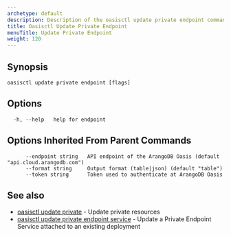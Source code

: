 ```yaml
---
archetype: default
description: Description of the oasisctl update private endpoint command
title: Oasisctl Update Private Endpoint
menuTitle: Update Private Endpoint
weight: 120
---
```

## Synopsis


```
oasisctl update private endpoint [flags]
```

## Options
```
  -h, --help   help for endpoint
```

## Options Inherited From Parent Commands
```
      --endpoint string   API endpoint of the ArangoDB Oasis (default "api.cloud.arangodb.com")
      --format string     Output format (table|json) (default "table")
      --token string      Token used to authenticate at ArangoDB Oasis
```

## See also
* [oasisctl update private](update-private.md)	 - Update private resources
* [oasisctl update private endpoint service](update-private-endpoint-service.md)	 - Update a Private Endpoint Service attached to an existing deployment

